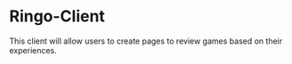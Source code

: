 # Ringo-Client

This client will allow users to create pages to review games based on their experiences.

